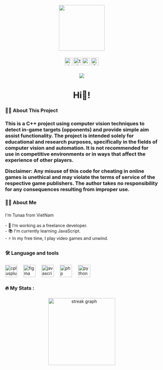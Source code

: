 <div align="center">
  <img height="150" src="https://media1.giphy.com/media/v1.Y2lkPTc5MGI3NjExdmNlNWN2dXJhZjFrcmN4Nndtb3Q3a2MzMmpibGIyd3J3emo2ZXhhcyZlcD12MV9pbnRlcm5hbF9naWZfYnlfaWQmY3Q9Zw/iCtzOV6YfLuWfPrygc/giphy.gif"  />
</div>

###

<div align="center">
  <img src="https://img.shields.io/static/v1?message=Stackoverflow&logo=stackoverflow&label=&color=FE7A16&logoColor=white&labelColor=&style=for-the-badge" height="25" alt="stackoverflow logo"  />
  <img src="https://img.shields.io/static/v1?message=Telegram&logo=telegram&label=&color=2CA5E0&logoColor=white&labelColor=&style=for-the-badge" height="25" alt="telegram logo"  />
  <img src="https://img.shields.io/static/v1?message=Gmail&logo=gmail&label=&color=D14836&logoColor=white&labelColor=&style=for-the-badge" height="25" alt="gmail logo"  />
  <img src="https://img.shields.io/static/v1?message=Discord&logo=discord&label=&color=7289DA&logoColor=white&labelColor=&style=for-the-badge" height="25" alt="discord logo"  />
</div>

###

<div align="center">
  <img src="https://visitor-badge.laobi.icu/badge?page_id=Tunaa-11342.Tunaa-11342&"  />
</div>

###

<h1 align="center">Hi👋!</h1>

###
<h3 align="left">👩‍💻  About This Project</h3>

###
<h3 align="left">This is a C++ project using computer vision techniques to detect in-game targets (opponents) and provide simple aim assist functionality. The project is intended solely for educational and research purposes, specifically in the fields of computer vision and automation. It is not recommended for use in competitive environments or in ways that affect the experience of other players.

Disclaimer:
Any misuse of this code for cheating in online games is unethical and may violate the terms of service of the respective game publishers. The author takes no responsibility for any consequences resulting from improper use.</h3>


###
<h3 align="left">👩‍💻  About Me</h3>

###

<p align="left">I'm Tunaa from VietNam<br><br>- 🔭 I’m working as a freelance developer.<br>- 📚 I'm currently learning JavaScript.<br>- ⚡ In my free time, I play video games and unwind.</p>

###

<h3 align="left">🛠 Language and tools</h3>

###

<div align="left">
  <img src="https://cdn.jsdelivr.net/gh/devicons/devicon/icons/cplusplus/cplusplus-original.svg" height="40" alt="cplusplus logo"  />
  <img width="12" />
  <img src="https://cdn.jsdelivr.net/gh/devicons/devicon/icons/figma/figma-original.svg" height="40" alt="figma logo"  />
  <img width="12" />
  <img src="https://cdn.jsdelivr.net/gh/devicons/devicon/icons/javascript/javascript-original.svg" height="40" alt="javascript logo"  />
  <img width="12" />
  <img src="https://cdn.jsdelivr.net/gh/devicons/devicon/icons/php/php-original.svg" height="40" alt="php logo"  />
  <img width="12" />
  <img src="https://cdn.jsdelivr.net/gh/devicons/devicon/icons/python/python-original.svg" height="40" alt="python logo"  />
</div>

###

<h3 align="left">🔥   My Stats :</h3>

###

<div align="center">
  <img src="https://streak-stats.demolab.com?user=Tunaa-11342&locale=en&mode=daily&theme=dark&hide_border=false&border_radius=5&order=3" height="220" alt="streak graph"  />
</div>

###
